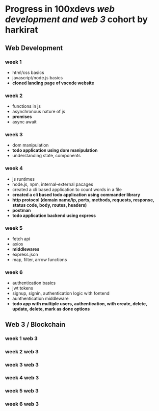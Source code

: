 # Progress in 100xdevs *web development and web 3* cohort by harkirat

## Web Development

### week 1
- html/css basics
- javascript/node.js basics
- **cloned landing page of vscode website**
### week 2
- functions in js
- asynchronous nature of js
- **promises**
- async await
### week 3
- dom manipulation
- **todo application using dom manipulation**
- understanding state, components
### week 4
- js runtimes
- node.js, npm, internal-external pacages
- created a cli based application to count words in a file
- **created a cli based todo application using commander library**
- **http protocol (domain name/ip, ports, methods, requests, response, status code, body, routes, headers)**
- **postman**
- **todo application backend using express**
### week 5
- fetch api
- axios
- **middlewares**
- express.json
- map, filter, arrow functions
### week 6
- authentication basics
- jwt tokens
- signup, signin, authentication logic with fontend
- aunthentication middleware
- **todo app with multiple users, authentication, with create, delete, update, delete, mark as done options**

## Web 3 / Blockchain

### week 1 web 3
### week 2 web 3
### week 3 web 3
### week 4 web 3
### week 5 web 3
### week 6 web 3
